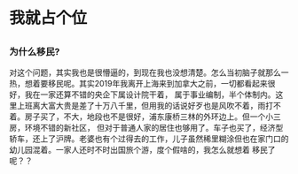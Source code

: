 <h1>我就占个位</h1>
<h2></h2>

  
<h3>为什么移民?</h3>
<p>对这个问题，其实我也是很懵逼的，到现在我也没想清楚。怎么当初脑子就那么一热，想着要移民呢。其实2019年我离开上海来到加拿大之前，一切都看起来很好，我在一家还算不错的央企下属设计院干着，
  属于事业编制，半个体制内。这里上班离大富大贵是差了十万八千里，但用我的话说好歹也是风吹不着，雨打不着。房子买了，不大，地段也不是很好，浦东康桥三林的外环边上。但一个小三房，环境不错的新社区，
  但对于普通人家的居住也够用了。车子也买了，经济型轿车，还上了沪牌。老婆也有个过得去的工作，儿子虽然稀里糊涂但也在家门口的幼儿园混着。一家人还时不时出国旅个游，度个假啥的，我怎么就想着
  移民了呢？？
  
  
</p>
